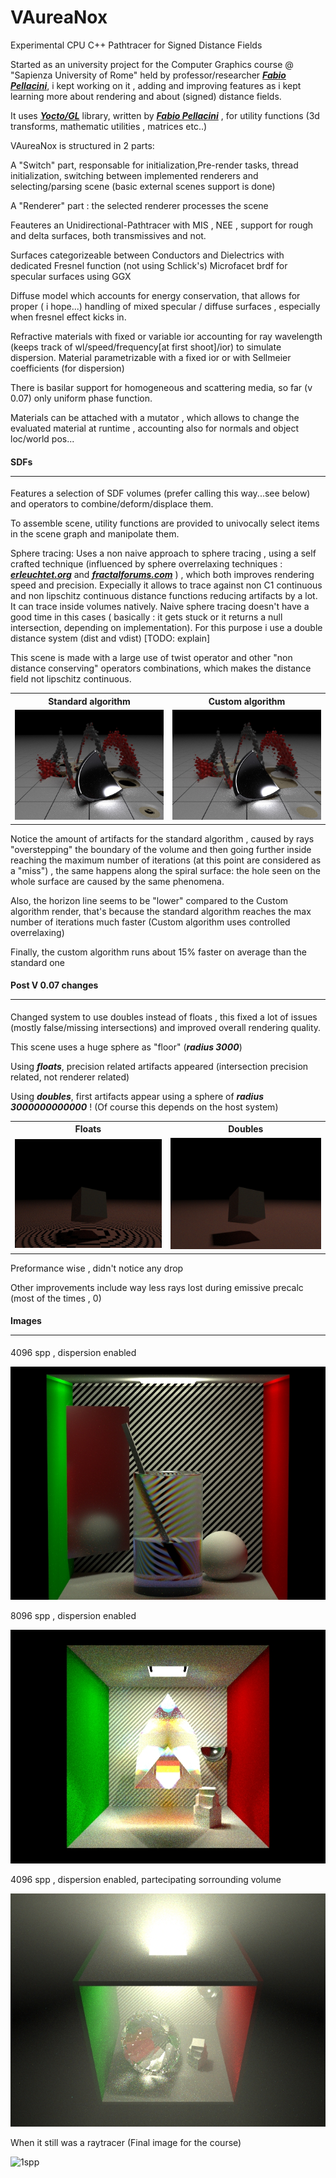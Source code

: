 # VAureaNox
Experimental CPU C++ Pathtracer for Signed Distance Fields

Started as an university project for the Computer Graphics course @ "Sapienza University of Rome" held by professor/researcher [***Fabio Pellacini***](https://github.com/xelatihy), i kept working on it , adding and improving features as i kept learning more about rendering and about (signed) distance fields.

It uses [***Yocto/GL***](https://github.com/xelatihy/yocto-gl) library, written by [***Fabio Pellacini***](https://github.com/xelatihy) , for utility functions (3d transforms, mathematic utilities , matrices etc..) 


VAureaNox is structured in 2 parts:

A "Switch" part, responsable for initialization,Pre-render tasks, thread initialization, switching between implemented renderers and selecting/parsing scene (basic external scenes support is done)

A "Renderer" part : the selected renderer processes the scene


Feauteres an Unidirectional-Pathtracer with MIS , NEE , support for rough and delta surfaces, both transmissives and not.

Surfaces categorizeable between Conductors and Dielectrics with dedicated Fresnel function (not using Schlick's)
Microfacet brdf for specular surfaces using GGX

Diffuse model which accounts for energy conservation, that allows for proper ( i hope...) handling of mixed specular / diffuse surfaces , especially when fresnel effect kicks in.

Refractive materials with fixed or variable ior accounting for ray wavelength (keeps track of wl/speed/frequency[at first shoot]/ior) to simulate dispersion. Material parametrizable with a fixed ior or with Sellmeier coefficients (for dispersion)

There is basilar support for homogeneous and scattering media, so far (v 0.07) only uniform phase function.

Materials can be attached with a mutator , which allows to change the evaluated material at runtime , accounting also for normals and object loc/world pos...

<h4>
  <b>SDFs</b>
  <hr />
</h4>

Features a selection of SDF volumes (prefer calling this way...see below) and operators to combine/deform/displace them.

To assemble scene, utility functions are provided to univocally select items in the scene graph and manipolate them.

Sphere tracing: Uses a non naive approach to sphere tracing , using a self crafted technique (influenced by sphere overrelaxing techniques : [***erleuchtet.org***](http://erleuchtet.org/~cupe/permanent/enhanced_sphere_tracing.pdf) and [***fractalforums.com***](http://www.fractalforums.com/3d-fractal-generation/enhanced-sphere-tracing-paper/) ) , which both improves rendering speed and precision.
Expecially it allows to trace against non C1 continuous and non lipschitz continuous distance functions reducing artifacts by a lot.
It can trace inside volumes natively.
Naive sphere tracing doesn't have a good time in this cases ( basically : it gets stuck or it returns a null intersection, depending on implementation).
For this purpose i use a double distance system (dist and vdist) [TODO: explain]

This scene is made with a large use of twist operator and other "non distance conserving" operators combinations, which makes the distance field not lipschitz continuous.

<table>
  <tr>
    <th>Standard algorithm</th>
    <th>Custom algorithm</th>
  </tr>
  <tr>
    <td><img src="https://github.com/RisingDaystar/VAureaNox/blob/master/Images/VAureaNox_img01.jpg" width="400"></td>
    <td><img src="https://github.com/RisingDaystar/VAureaNox/blob/master/Images/VAureaNox_img00.jpg" width="400"></td>
  </tr>
</table>

Notice the amount of artifacts for the standard algorithm , caused by rays "overstepping" the boundary of the volume and then going further inside reaching the maximum number of iterations (at this point are considered as a "miss") , the same happens along the spiral surface: the hole seen on the whole surface are caused by the same phenomena.

Also, the horizon line seems to be "lower" compared to the Custom algorithm render, that's because the standard algorithm reaches the max number of iterations much faster (Custom algorithm uses controlled overrelaxing)

Finally, the custom algorithm runs about 15% faster on average than the standard one

<h4>
  <b>Post V 0.07 changes</b>
  <hr />
</h4>

Changed system to use doubles instead of floats , this fixed a lot of issues (mostly false/missing intersections) and improved  overall rendering quality.

This scene uses a huge sphere as "floor" (***radius 3000***)

Using ***floats***, precision related artifacts appeared (intersection precision related, not renderer related) 

Using ***doubles***, first artifacts appear using a sphere of ***radius 3000000000000*** !
(Of course this depends on the host system) 

<table>
  <tr>
    <th>Floats</th>
    <th>Doubles</th>
  </tr>
  <tr>
    <td><img src="https://github.com/RisingDaystar/VAureaNox/blob/master/Images/VAureaNox_ParsingTest_648x480_PathTracer_spec_spp32.jpg" width="400"></td>
    <td><img src="https://github.com/RisingDaystar/VAureaNox/blob/master/Images/VAureaNox_ParsingTest_648x480_PathTracer_spec_spp32_doubles.jpg" width="400"></td>
  </tr>
</table>

Preformance wise , didn't notice any drop

Other improvements include way less rays lost during emissive precalc (most of the times , 0)


<h4>
  <b>Images</b>
  <hr />
</h4>

4096 spp , dispersion enabled

![4096spp](https://github.com/RisingDaystar/VAureaNox/blob/master/Images/VAureaNox_cornell_648x480_PathTracer_spec_spp4096.jpg)

8096 spp , dispersion enabled

![8096spp](https://github.com/RisingDaystar/VAureaNox/blob/master/Images/VAureaNox_cornell_648x480_PathTracer_spec_spp8192.jpg)

4096 spp , dispersion enabled, partecipating sorrounding volume

![4096spp](https://github.com/RisingDaystar/VAureaNox/blob/master/Images/VAureaNox_cornell_648x480_PathTracer_spec_spp4096_2.jpg)

When it still was a raytracer (Final image for the course)

![1spp](https://github.com/RisingDaystar/VAureaNox/blob/master/Images/VRising_spider_1920x1080.png)

